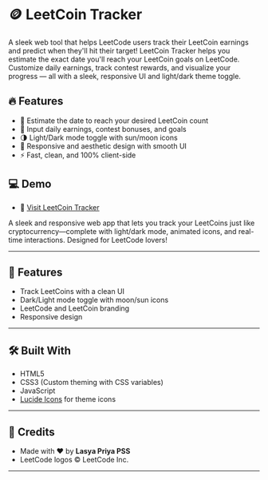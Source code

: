 # 🪙 LeetCoin Tracker

A sleek web tool that helps LeetCode users track their LeetCoin earnings and predict when they'll hit their target!
LeetCoin Tracker helps you estimate the exact date you'll reach your LeetCoin goals on LeetCode. 
Customize daily earnings, track contest rewards, and visualize your progress — all with a sleek, responsive UI and light/dark theme toggle.

## 🔥 Features

- 📅 Estimate the date to reach your desired LeetCoin count
- 🎯 Input daily earnings, contest bonuses, and goals
- 🌗 Light/Dark mode toggle with sun/moon icons
- 🎨 Responsive and aesthetic design with smooth UI
- ⚡ Fast, clean, and 100% client-side

## 💻 Demo

- 🔗 [Visit LeetCoin Tracker](https://leetcoin-tracker.vercel.app/)

A sleek and responsive web app that lets you track your LeetCoins just like cryptocurrency—complete with light/dark mode, animated icons, and real-time interactions. Designed for LeetCode lovers!

---

## 🚀 Features

- Track LeetCoins with a clean UI
- Dark/Light mode toggle with moon/sun icons
- LeetCode and LeetCoin branding
- Responsive design

---

## 🛠️ Built With

- HTML5  
- CSS3 (Custom theming with CSS variables)  
- JavaScript  
- [Lucide Icons](https://lucide.dev) for theme icons  

---

## 🤝 Credits

- Made with ❤️ by **Lasya Priya PSS**  
- LeetCode logos © LeetCode Inc.

---
